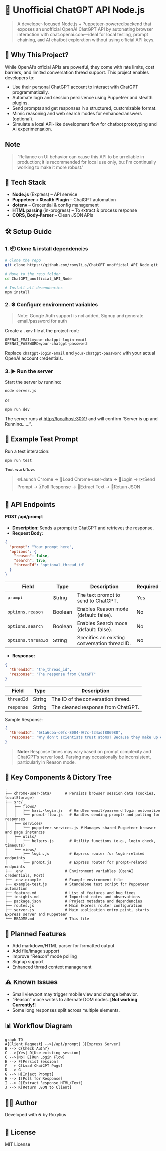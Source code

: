 
# 🧠 Unofficial ChatGPT API Node.js

> A developer-focused Node.js + Puppeteer-powered backend that exposes an unofficial OpenAI ChatGPT API by automating browser interaction with chat.openai.com—ideal for local testing, prompt chaining, and AI chatbot exploration without using official API keys.

## 🚀 Why This Project?

While OpenAI’s official APIs are powerful, they come with rate limits, cost barriers, and limited conversation thread support. This project enables developers to:

- Use their personal ChatGPT account to interact with ChatGPT programmatically.
- Automate login and session persistence using Puppeteer and stealth plugins.
- Send prompts and get responses in a structured, customizable format.
- Mimic reasoning and web search modes for enhanced answers (optional).
- Simulate a local API-like development flow for chatbot prototyping and AI experimentation.

## Note

> “Reliance on UI behavior can cause this API to be unreliable in production; it is recommended for local use only, but I'm continually working to make it more robust."

## 🧰 Tech Stack

- **Node.js** (Express) – API service
- **Puppeteer + Stealth Plugin** – ChatGPT automation
- **dotenv** – Credential & config management
- **HTML parsing** (in-progress) – To extract & process response
- **CORS, Body-Parser** – Clean JSON APIs

## 🛠️ Setup Guide

### 1. 📦 Clone & install dependencies

```bash
# Clone the repo
git clone https://github.com/roxylius/ChatGPT_unofficial_API_Node.git

# Move to the repo folder
cd ChatGPT_unofficial_API_Node

# Install all dependencies
npm install
```

### 2. ⚙️ Configure environment variables

> Note: Google Auth support is not added, Signup and generate email/password for auth

Create a `.env` file at the project root:

```env
OPENAI_EMAIL=your-chatgpt-login-email
OPENAI_PASSWORD=your-chatgpt-password
```

Replace `chatgpt-login-email` and `your-chatgpt-password` with your actual OpenAI account credentials.

### 3. ▶️ Run the server

Start the server by running:

```bash
node server.js
```

or

```
npm run dev
```

The server runs at [http://localhost:3001/](http://localhost:3001/) and will confirm “Server is up and Running……”.

## 🧪 Example Test Prompt

Run a test interaction:

```bash
npm run test
```

Test workflow:

> 🌐Launch Chrome -> 📁Load Chrome-user-data -> 🔐Login -> ✉️Send Prompt -> ⏳Poll Response -> 📄Extract Text -> 💬Return JSON

## 🔁 API Endpoints

#### POST /api/prompt

- **Description:** Sends a prompt to ChatGPT and retrieves the response.
- **Request Body:**

```json
{
  "prompt": "Your prompt here",
  "options": {
    "reason": false,
    "search": true,
    "threadId": "optional_thread_id"
  }
}
```

| Field                | Type    | Description                                   | Required |
| -------------------- | ------- | --------------------------------------------- | -------- |
| `prompt`           | String  | The text prompt to send to ChatGPT.           | Yes      |
| `options.reason`   | Boolean | Enables Reason mode (default: false).         | No       |
| `options.search`   | Boolean | Enables Search mode (default: false).         | No       |
| `options.threadId` | String  | Specifies an existing conversation thread ID. | No       |

- **Response:**

```json
{
  "threadId": "the_thread_id",
  "response": "The response from ChatGPT"
}
```

| Field        | Type   | Description                        |
| ------------ | ------ | ---------------------------------- |
| `threadId` | String | The ID of the conversation thread. |
| `response` | String | The cleaned response from ChatGPT. |

Sample Response:

```json
{
  "threadId": "681a6cba-c0fc-8004-977c-f34adf806988",
  "response": "Why don't scientists trust atoms? Because they make up everything!"
}
```

> **Note:** Response times may vary based on prompt complexity and ChatGPT’s server load. Parsing may occasionally be inconsistent, particularly in Reason mode.

## 📂 Key Components & Dictory Tree

```
.
├── chrome-user-data/      # Persists browser session data (cookies, localStorage)
├── src/
│   ├── flows/
│   │   ├── basic-login.js   # Handles email/password login automation
│   │   └── prompt-flow.js   # Handles sending prompts and polling for responses
│   ├── services/
│   │   └── puppeteer-services.js # Manages shared Puppeteer browser and page instances
│   ├── utils/
│   │   └── helpers.js       # Utility functions (e.g., login check, timeouts)
│   └── views/
│       ├── login.js         # Express router for login-related endpoints
│       └── prompt.js        # Express router for prompt-related endpoints
├── .env                   # Environment variables (OpenAI credentials, Port)
├── .env.example           # Example environment file
├── example-test.js        # Standalone test script for Puppeteer automation
├── feature.md             # List of features and bug fixes
├── insights.md            # Important notes and observations
├── package.json           # Project metadata and dependencies
├── routes.js              # Main Express router configuration
├── server.js              # Main application entry point, starts Express server and Puppeteer
└── README.md              # This file
```

## 🔧 Planned Features

- Add markdown/HTML parser for formatted output
- Add file/image support
- Improve “Reason” mode polling
- Signup support
- Enhanced thread context management

## ⚠️ Known Issues

- Small viewport may trigger mobile view and change behavior.
- “Reason” mode writes to alternate DOM nodes. [**Not working Currently!**]
- Some long responses split across multiple elements.

## 📊 Workflow Diagram

```mermaid
graph TD
A[Client Request] -->|/api/prompt| B[Express Server]
B --> C{Check Auth?}
C -->|Yes| D[Use existing session]
C -->|No| E[Run Login Flow]
E --> F[Persist Session]
F --> G[Load ChatGPT Page]
D --> G
G --> H[Inject Prompt]
H --> I[Poll for Response]
I --> J[Extract Response HTML/Text]
J --> K[Return JSON to Client]
```

## 👩‍💻 Author

Developed with ☕ by Roxylius

## 📄 License

MIT License
